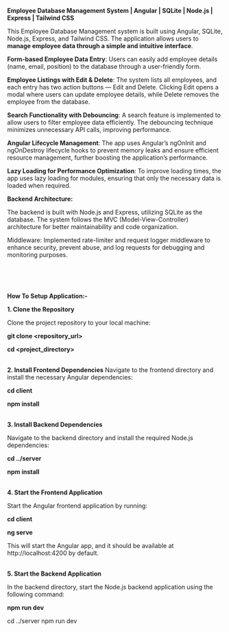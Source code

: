 <b>Employee Database Management System | Angular | SQLite | Node.js | Express | Tailwind CSS</b>

This Employee Database Management system is built using Angular, SQLite, Node.js, Express, and Tailwind CSS. The application allows users to <b>manage employee data through a simple and intuitive interface</b>.

<b>Form-based Employee Data Entry</b>: 
Users can easily add employee details (name, email, position) to the database through a user-friendly form.

<b>Employee Listings with Edit & Delete</b>: 
The system lists all employees, and each entry has two action buttons — Edit and Delete. Clicking Edit opens a modal where users can update employee details, while Delete removes the employee from the database.

<b>Search Functionality with Debouncing</b>: 
A search feature is implemented to allow users to filter employee data efficiently. The debouncing technique minimizes unnecessary API calls, improving performance.

<b>Angular Lifecycle Management</b>: 
The app uses Angular’s ngOnInit and ngOnDestroy lifecycle hooks to prevent memory leaks and ensure efficient resource management, further boosting the application’s performance.

<b>Lazy Loading for Performance Optimization</b>: 
To improve loading times, the app uses lazy loading for modules, ensuring that only the necessary data is loaded when required.



<b>Backend Architecture:</b>

The backend is built with Node.js and Express, utilizing SQLite as the database. The system follows the MVC (Model-View-Controller) architecture for better maintainability and code organization.

Middleware: Implemented rate-limiter and request logger middleware to enhance security, prevent abuse, and log requests for debugging and monitoring purposes.



<br/>
<br/>
<br/>


<b>How To Setup Application:-</b>

<b>1. Clone the Repository<br/></b>

Clone the project repository to your local machine:
<br/>

<b>git clone <repository_url><br/></b>

<b>cd <project_directory></b>
<br/>
<br/>

<b>2. Install Frontend Dependencies</b>
Navigate to the frontend directory and install the necessary Angular dependencies:<br/>

<b>cd client<br/></b>

<b>npm install</b>
<br/>
<br/>

<b>3. Install Backend Dependencies<br/></b>


Navigate to the backend directory and install the required Node.js dependencies:<br/>

<b>cd ../server<br/></b>

<b>npm install</b>
<br/>
<br/>

<b>4. Start the Frontend Application<br/></b>

Start the Angular frontend application by running:<br/>


<b>cd client<br/></b>

<b>ng serve</b>
<br/>


This will start the Angular app, and it should be available at http://localhost:4200 by default.
<br/>
<br/>

<b>5. Start the Backend Application<br/></b>

In the backend directory, start the Node.js backend application using the following command:<br/>


<b>npm run dev</b>

cd ../server
npm run dev
